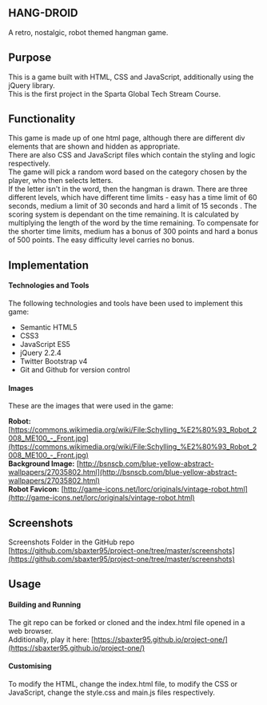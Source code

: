 
## HANG-DROID

A retro, nostalgic, robot themed hangman game.

## Purpose
This is a game built with HTML, CSS and JavaScript, additionally using the jQuery library.  
This is the first project in the Sparta Global Tech Stream Course.  

## Functionality
This game is made up of one html page, although there are different div elements that are shown and hidden as appropriate.  
There are also CSS and JavaScript files which contain the styling and logic respectively.  
The game will pick a random word based on the category chosen by the player, who then selects letters.  
If the letter isn't in the word, then the hangman is drawn.
There are three different levels, which have different time limits - easy has a time limit of 60 seconds, medium a limit of 30 seconds and hard a limit of 15 seconds . 
The scoring system is dependant on the time remaining. It is calculated by multiplying the length of the word by the time remaining. To compensate for the shorter time limits, medium has a bonus of 300 points and hard a bonus of 500 points. The easy difficulty level carries no bonus.

## Implementation
#### Technologies and Tools
The following technologies and tools have been used to implement this game:  

* Semantic HTML5
* CSS3
* JavaScript ES5
* jQuery 2.2.4
* Twitter Bootstrap v4
* Git and Github for version control

#### Images
These are the images that were used in the game:
    
**Robot:** [https://commons.wikimedia.org/wiki/File:Schylling_%E2%80%93_Robot_2008_ME100_-_Front.jpg](https://commons.wikimedia.org/wiki/File:Schylling_%E2%80%93_Robot_2008_ME100_-_Front.jpg)  
**Background Image:** [http://bsnscb.com/blue-yellow-abstract-wallpapers/27035802.html](http://bsnscb.com/blue-yellow-abstract-wallpapers/27035802.html)   
**Robot Favicon:** [http://game-icons.net/lorc/originals/vintage-robot.html](http://game-icons.net/lorc/originals/vintage-robot.html)  

## Screenshots

Screenshots Folder in the GitHub repo [https://github.com/sbaxter95/project-one/tree/master/screenshots](https://github.com/sbaxter95/project-one/tree/master/screenshots)

## Usage
#### Building and Running
The git repo can be forked or cloned and the index.html file opened in a web browser.  
Additionally, play it here: [https://sbaxter95.github.io/project-one/](https://sbaxter95.github.io/project-one/)
#### Customising
To modify the HTML, change the index.html file, to modify the CSS or JavaScript, change the style.css and main.js files respectively.



